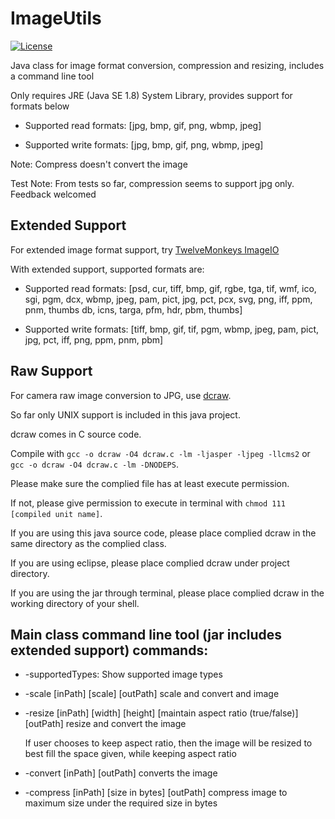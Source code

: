 # ImageUtils

[![License](https://img.shields.io/badge/license-MIT%20License-blue.svg)](LICENSE)

Java class for image format conversion, compression and resizing, includes a command line tool

Only requires JRE (Java SE 1.8) System Library, provides support for formats below

- Supported read formats: [jpg, bmp, gif, png, wbmp, jpeg]

- Supported write formats: [jpg, bmp, gif, png, wbmp, jpeg]

Note: Compress doesn't convert the image

Test Note: From tests so far, compression seems to support jpg only. Feedback welcomed

## Extended Support

For extended image format support, try [TwelveMonkeys ImageIO](https://github.com/haraldk/TwelveMonkeys)

With extended support, supported formats are:

- Supported read formats: [psd, cur, tiff, bmp, gif, rgbe, tga, tif, wmf, ico, sgi, pgm, dcx, wbmp, jpeg, pam, pict, jpg, pct, pcx, svg, png, iff, ppm, pnm, thumbs db, icns, targa, pfm, hdr, pbm, thumbs]

- Supported write formats: [tiff, bmp, gif, tif, pgm, wbmp, jpeg, pam, pict, jpg, pct, iff, png, ppm, pnm, pbm]

## Raw Support

For camera raw image conversion to JPG, use [dcraw](https://www.cybercom.net/~dcoffin/dcraw/). 

So far only UNIX support is included in this java project. 

dcraw comes in C source code. 

Compile with `gcc -o dcraw -O4 dcraw.c -lm -ljasper -ljpeg -llcms2` or `gcc -o dcraw -O4 dcraw.c -lm -DNODEPS`. 

Please make sure the complied file has at least execute permission. 

If not, please give permission to execute in terminal with `chmod 111 [compiled unit name]`. 

If you are using this java source code, please place complied dcraw in the same directory as the complied class. 

If you are using eclipse, please place complied dcraw under project directory. 

If you are using the jar through terminal, please place complied dcraw in the working directory of your shell.

## Main class command line tool (jar includes extended support) commands:

* -supportedTypes: Show supported image types

* -scale [inPath] [scale] [outPath] scale and convert and image

* -resize [inPath] [width] [height] [maintain aspect ratio (true/false)] [outPath] resize and convert the image

  If user chooses to keep aspect ratio, then the image will be resized to best fill the space given, while keeping aspect ratio

* -convert [inPath] [outPath] converts the image

* -compress [inPath] [size in bytes] [outPath] compress image to maximum size under the required size in bytes
